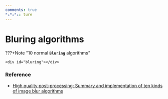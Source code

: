 ```yaml
---
comments: true
ᴴₒᴴₒᴴₒ: ture
---
```


# **Bluring algorithms**

???+Note "10 normal **`Bluring`** algorithms"
  
    <div id="bluring"></div>


### **Reference**

- [High quality post-processing: Summary and implementation of ten kinds of image blur algorithms](https://github.com/QianMo/Game-Programmer-Study-Notes/tree/master/Content/%E9%AB%98%E5%93%81%E8%B4%A8%E5%90%8E%E5%A4%84%E7%90%86%EF%BC%9A%E5%8D%81%E7%A7%8D%E5%9B%BE%E5%83%8F%E6%A8%A1%E7%B3%8A%E7%AE%97%E6%B3%95%E7%9A%84%E6%80%BB%E7%BB%93%E4%B8%8E%E5%AE%9E%E7%8E%B0)